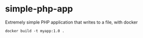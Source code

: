 # simple-php-app
Extremely simple PHP application that writes to a file, with docker

`docker build -t myapp:1.0 .`

